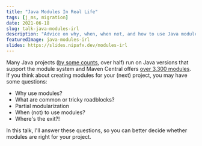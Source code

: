 ```yaml
---
title: "Java Modules In Real Life"
tags: [j_ms, migration]
date: 2021-06-18
slug: talk-java-modules-irl
description: "Advice on why, when, when not, and how to use Java modules in real life for your projects"
featuredImage: java-modules-irl
slides: https://slides.nipafx.dev/modules-irl
---
```


Many Java projects ([by some counts](https://snyk.io/jvm-ecosystem-report-2021/), over half) run on Java versions that support the module system and Maven Central offers [over 3.300 modules](https://github.com/sormuras/modules/blob/main/com.github.sormuras.modules/com/github/sormuras/modules/modules.properties).
If you think about creating modules for your (next) project, you may have some questions:

* Why use modules?
* What are common or tricky roadblocks?
* Partial modularization
* When (not) to use modules?
* Where's the exit?!

In this talk, I'll answer these questions, so you can better decide whether modules are right for your project.
